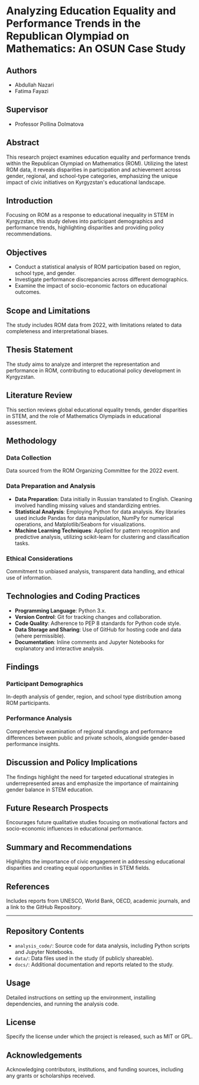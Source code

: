 # Analyzing Education Equality and Performance Trends in the Republican Olympiad on Mathematics: An OSUN Case Study

## Authors
- Abdullah Nazari
- Fatima Fayazi

## Supervisor
- Professor Pollina Dolmatova

## Abstract
This research project examines education equality and performance trends within the Republican Olympiad on Mathematics (ROM). Utilizing the latest ROM data, it reveals disparities in participation and achievement across gender, regional, and school-type categories, emphasizing the unique impact of civic initiatives on Kyrgyzstan's educational landscape.

## Introduction
Focusing on ROM as a response to educational inequality in STEM in Kyrgyzstan, this study delves into participant demographics and performance trends, highlighting disparities and providing policy recommendations.

## Objectives
- Conduct a statistical analysis of ROM participation based on region, school type, and gender.
- Investigate performance discrepancies across different demographics.
- Examine the impact of socio-economic factors on educational outcomes.

## Scope and Limitations
The study includes ROM data from 2022, with limitations related to data completeness and interpretational biases.

## Thesis Statement
The study aims to analyze and interpret the representation and performance in ROM, contributing to educational policy development in Kyrgyzstan.

## Literature Review
This section reviews global educational equality trends, gender disparities in STEM, and the role of Mathematics Olympiads in educational assessment.

## Methodology
### Data Collection
Data sourced from the ROM Organizing Committee for the 2022 event.

### Data Preparation and Analysis
- **Data Preparation**: Data initially in Russian translated to English. Cleaning involved handling missing values and standardizing entries.
- **Statistical Analysis**: Employing Python for data analysis. Key libraries used include Pandas for data manipulation, NumPy for numerical operations, and Matplotlib/Seaborn for visualizations.
- **Machine Learning Techniques**: Applied for pattern recognition and predictive analysis, utilizing scikit-learn for clustering and classification tasks.

### Ethical Considerations
Commitment to unbiased analysis, transparent data handling, and ethical use of information.

## Technologies and Coding Practices
- **Programming Language**: Python 3.x.
- **Version Control**: Git for tracking changes and collaboration.
- **Code Quality**: Adherence to PEP 8 standards for Python code style.
- **Data Storage and Sharing**: Use of GitHub for hosting code and data (where permissible).
- **Documentation**: Inline comments and Jupyter Notebooks for explanatory and interactive analysis.

## Findings
### Participant Demographics
In-depth analysis of gender, region, and school type distribution among ROM participants.

### Performance Analysis
Comprehensive examination of regional standings and performance differences between public and private schools, alongside gender-based performance insights.

## Discussion and Policy Implications
The findings highlight the need for targeted educational strategies in underrepresented areas and emphasize the importance of maintaining gender balance in STEM education.

## Future Research Prospects
Encourages future qualitative studies focusing on motivational factors and socio-economic influences in educational performance.

## Summary and Recommendations
Highlights the importance of civic engagement in addressing educational disparities and creating equal opportunities in STEM fields.

## References
Includes reports from UNESCO, World Bank, OECD, academic journals, and a link to the GitHub Repository.

---

## Repository Contents
- `analysis_code/`: Source code for data analysis, including Python scripts and Jupyter Notebooks.
- `data/`: Data files used in the study (if publicly shareable).
- `docs/`: Additional documentation and reports related to the study.

## Usage
Detailed instructions on setting up the environment, installing dependencies, and running the analysis code.

## License
Specify the license under which the project is released, such as MIT or GPL.

## Acknowledgements
Acknowledging contributors, institutions, and funding sources, including any grants or scholarships received.
